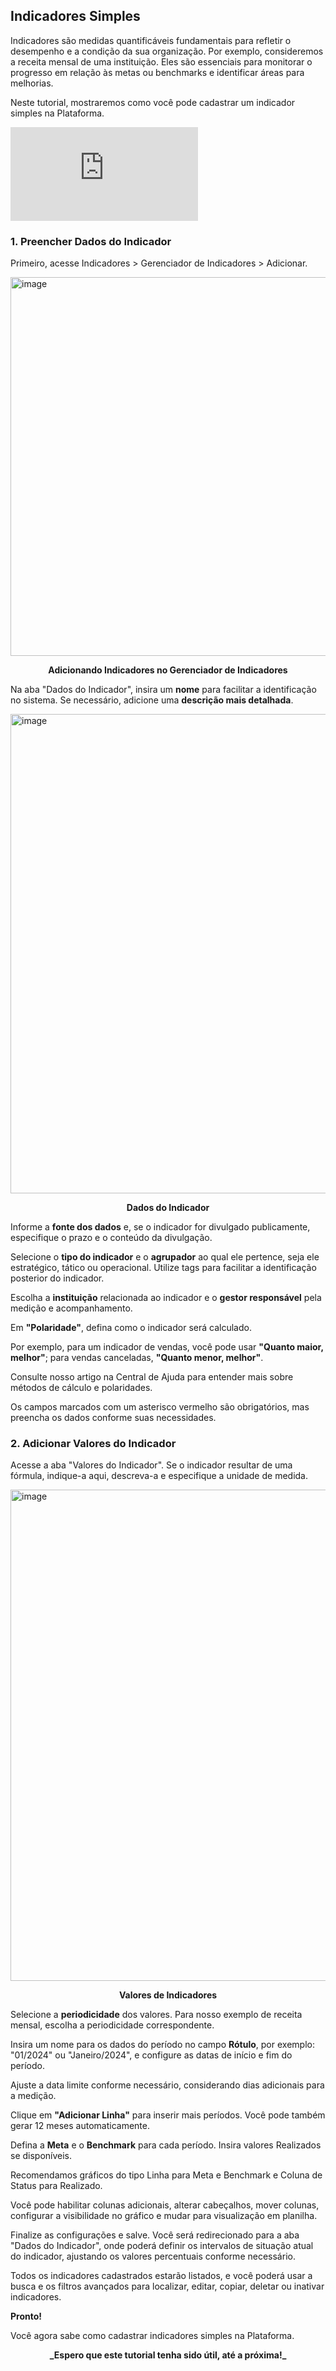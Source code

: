 ## Indicadores Simples

Indicadores são medidas quantificáveis fundamentais para refletir o desempenho e a condição da sua organização. Por exemplo, consideremos a receita mensal de uma instituição. Eles são essenciais para monitorar o progresso em relação às metas ou benchmarks e identificar áreas para melhorias.

Neste tutorial, mostraremos como você pode cadastrar um indicador simples na Plataforma.
 
<div class="video-container">
  <iframe
    src="https://player.vimeo.com/video/1121512615"
    title="Tutoria Vimeo"
    frameborder="0"
    allow="autoplay; fullscreen; picture-in-picture"
    allowfullscreen>
  </iframe>
</div>

### 1. Preencher Dados do Indicador

Primeiro, acesse Indicadores > Gerenciador de Indicadores > Adicionar.

<img width="1363" height="606" alt="image" src="https://github.com/user-attachments/assets/fab74ffe-23dc-4045-a102-f5b57476e462" />
<p align="center">
  <strong>Adicionando Indicadores no Gerenciador de Indicadores</strong>
</p>

Na aba "Dados do Indicador", insira um **nome** para facilitar a identificação no sistema. Se necessário, adicione uma **descrição mais detalhada**.

<img width="1331" height="767" alt="image" src="https://github.com/user-attachments/assets/046a8914-cdae-42d1-ad9c-fe37ec43987c" />
<p align="center">
  <strong>Dados do Indicador</strong>
</p>

Informe a **fonte dos dados** e, se o indicador for divulgado publicamente, especifique o prazo e o conteúdo da divulgação.

Selecione o **tipo do indicador** e o **agrupador** ao qual ele pertence, seja ele estratégico, tático ou operacional. Utilize tags para facilitar a identificação posterior do indicador.

Escolha a **instituição** relacionada ao indicador e o **gestor responsável** pela medição e acompanhamento.

Em **"Polaridade"**, defina como o indicador será calculado.

Por exemplo, para um indicador de vendas, você pode usar **"Quanto maior, melhor"**; para vendas canceladas, **"Quanto menor, melhor"**.

Consulte nosso artigo na Central de Ajuda para entender mais sobre métodos de cálculo e polaridades.

Os campos marcados com um asterisco vermelho são obrigatórios, mas preencha os dados conforme suas necessidades.

### 2. Adicionar Valores do Indicador

Acesse a aba "Valores do Indicador". Se o indicador resultar de uma fórmula, indique-a aqui, descreva-a e especifique a unidade de medida.

<img width="1333" height="786" alt="image" src="https://github.com/user-attachments/assets/5909aec9-2838-4133-8fe7-599ec3a420da" />
<p align="center">
  <strong>Valores de Indicadores</strong>
</p>

Selecione a **periodicidade** dos valores. Para nosso exemplo de receita mensal, escolha a periodicidade correspondente.

Insira um nome para os dados do período no campo **Rótulo**, por exemplo: "01/2024" ou "Janeiro/2024", e configure as datas de início e fim do período.

Ajuste a data limite conforme necessário, considerando dias adicionais para a medição.

Clique em **"Adicionar Linha"** para inserir mais períodos. Você pode também gerar 12 meses automaticamente.

Defina a **Meta** e o **Benchmark** para cada período. Insira valores Realizados se disponíveis.

Recomendamos gráficos do tipo Linha para Meta e Benchmark e Coluna de Status para Realizado.

Você pode habilitar colunas adicionais, alterar cabeçalhos, mover colunas, configurar a visibilidade no gráfico e mudar para visualização em planilha.

Finalize as configurações e salve. Você será redirecionado para a aba "Dados do Indicador", onde poderá definir os intervalos de situação atual do indicador, ajustando os valores percentuais conforme necessário.

Todos os indicadores cadastrados estarão listados, e você poderá usar a busca e os filtros avançados para localizar, editar, copiar, deletar ou inativar indicadores.

**Pronto!**

Você agora sabe como cadastrar indicadores simples na Plataforma.

<p align="center">
  <strong><b>_Espero que este tutorial tenha sido útil, até a próxima!_</b></strong>
</p>




